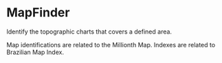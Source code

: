# MapFinder

Identify the topographic charts that covers a defined area.

Map identifications are related to the Millionth Map. Indexes are related to Brazilian Map Index.
